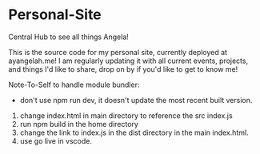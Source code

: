 # Personal-Site

Central Hub to see all things Angela!

This is the source code for my personal site, currently deployed at ayangelah.me! I am regularly updating it with
all current events, projects, and things I'd like to share, drop on by if you'd like to get to know me!

Note-To-Self to handle module bundler:

- don't use npm run dev, it doesn't update the most recent built version.

1. change index.html in main directory to reference the src index.js
2. run npm build in the home directory
3. change the link to index.js in the dist directory in the main index.html.
4. use go live in vscode.
